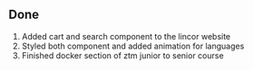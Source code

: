 ## Done

1. Added cart and search component to the lincor website 
2. Styled both component and added animation for languages
3. Finished docker section of ztm junior to senior course